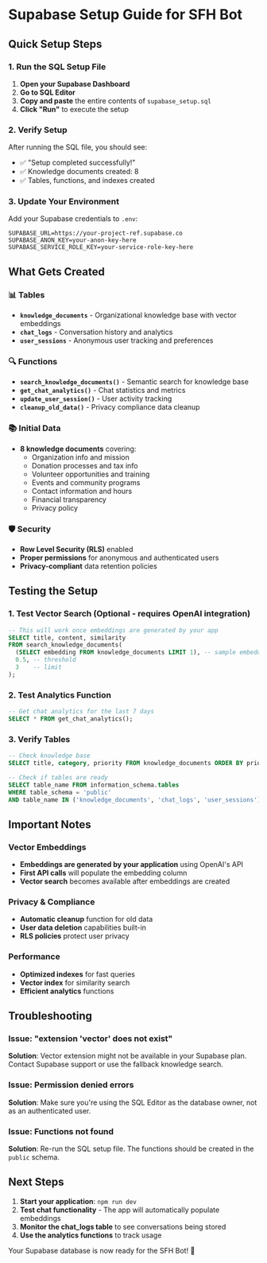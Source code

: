 # Supabase Setup Guide for SFH Bot

## Quick Setup Steps

### 1. Run the SQL Setup File

1. **Open your Supabase Dashboard**
2. **Go to SQL Editor**
3. **Copy and paste** the entire contents of `supabase_setup.sql`
4. **Click "Run"** to execute the setup

### 2. Verify Setup

After running the SQL file, you should see:
- ✅ "Setup completed successfully!"
- ✅ Knowledge documents created: 8
- ✅ Tables, functions, and indexes created

### 3. Update Your Environment

Add your Supabase credentials to `.env`:

```env
SUPABASE_URL=https://your-project-ref.supabase.co
SUPABASE_ANON_KEY=your-anon-key-here
SUPABASE_SERVICE_ROLE_KEY=your-service-role-key-here
```

## What Gets Created

### 📊 **Tables**
- **`knowledge_documents`** - Organizational knowledge base with vector embeddings
- **`chat_logs`** - Conversation history and analytics
- **`user_sessions`** - Anonymous user tracking and preferences

### 🔍 **Functions**
- **`search_knowledge_documents()`** - Semantic search for knowledge base
- **`get_chat_analytics()`** - Chat statistics and metrics
- **`update_user_session()`** - User activity tracking
- **`cleanup_old_data()`** - Privacy compliance data cleanup

### 📚 **Initial Data**
- **8 knowledge documents** covering:
  - Organization info and mission
  - Donation processes and tax info
  - Volunteer opportunities and training
  - Events and community programs
  - Contact information and hours
  - Financial transparency
  - Privacy policy

### 🛡️ **Security**
- **Row Level Security (RLS)** enabled
- **Proper permissions** for anonymous and authenticated users
- **Privacy-compliant** data retention policies

## Testing the Setup

### 1. Test Vector Search (Optional - requires OpenAI integration)

```sql
-- This will work once embeddings are generated by your app
SELECT title, content, similarity 
FROM search_knowledge_documents(
  (SELECT embedding FROM knowledge_documents LIMIT 1), -- sample embedding
  0.5, -- threshold
  3    -- limit
);
```

### 2. Test Analytics Function

```sql
-- Get chat analytics for the last 7 days
SELECT * FROM get_chat_analytics();
```

### 3. Verify Tables

```sql
-- Check knowledge base
SELECT title, category, priority FROM knowledge_documents ORDER BY priority DESC;

-- Check if tables are ready
SELECT table_name FROM information_schema.tables 
WHERE table_schema = 'public' 
AND table_name IN ('knowledge_documents', 'chat_logs', 'user_sessions');
```

## Important Notes

### Vector Embeddings
- **Embeddings are generated by your application** using OpenAI's API
- **First API calls** will populate the embedding column
- **Vector search** becomes available after embeddings are created

### Privacy & Compliance
- **Automatic cleanup** function for old data
- **User data deletion** capabilities built-in  
- **RLS policies** protect user privacy

### Performance
- **Optimized indexes** for fast queries
- **Vector index** for similarity search
- **Efficient analytics** functions

## Troubleshooting

### Issue: "extension 'vector' does not exist"
**Solution**: Vector extension might not be available in your Supabase plan. Contact Supabase support or use the fallback knowledge search.

### Issue: Permission denied errors
**Solution**: Make sure you're using the SQL Editor as the database owner, not as an authenticated user.

### Issue: Functions not found
**Solution**: Re-run the SQL setup file. The functions should be created in the `public` schema.

## Next Steps

1. **Start your application**: `npm run dev`
2. **Test chat functionality** - The app will automatically populate embeddings
3. **Monitor the chat_logs table** to see conversations being stored
4. **Use the analytics functions** to track usage

Your Supabase database is now ready for the SFH Bot! 🎉